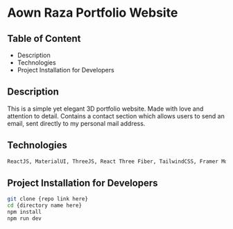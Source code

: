 # Aown Raza Portfolio Website

## Table of Content
* Description
* Technologies
* Project Installation for Developers

## Description
This is a simple yet elegant 3D portfolio website. Made with love and attention to detail.
Contains a contact section which allows users to send an email, sent directly to my personal mail address.

## Technologies
```bash
ReactJS, MaterialUI, ThreeJS, React Three Fiber, TailwindCSS, Framer Motion.
```

## Project Installation for Developers
```bash
git clone {repo link here}
cd {directory name here}
npm install
npm run dev
```